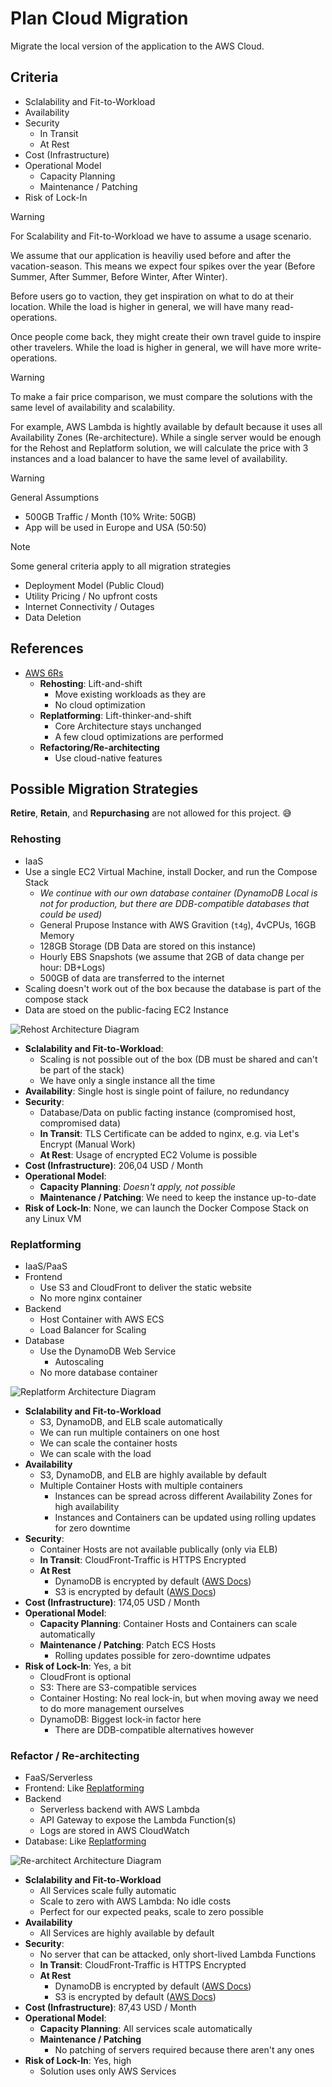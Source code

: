# Plan Cloud Migration

Migrate the local version of the application to the AWS Cloud.

## Criteria

- Sclalability and Fit-to-Workload
- Availability
- Security
    - In Transit
    - At Rest
- Cost (Infrastructure)
- Operational Model
    - Capacity Planning
    - Maintenance / Patching
- Risk of Lock-In

> [!WARNING] 
> For Scalability and Fit-to-Workload we have to assume a usage scenario. 
>
> We assume that our application is heaviliy used before and after the vacation-season. 
> This means we expect four spikes over the year (Before Summer, After Summer, Before Winter, After Winter).
>
> Before users go to vaction, they get inspiration on what to do at their location. 
> While the load is higher in general, we will have many read-operations.
>
> Once people come back, they might create their own travel guide to inspire other travelers. 
> While the load is higher in general, we will have more write-operations. 

>[!WARNING]
> To make a fair price comparison, we must compare the solutions with the same level of availability and scalability.
> 
> For example, AWS Lambda is hightly available by default because it uses all Availability Zones (Re-architecture). 
> While a single server would be enough for the Rehost and Replatform solution, we will calculate the price with 3 instances and a load balancer to have the same level of availability.

>[!WARNING]
> General Assumptions
> 
> - 500GB Traffic / Month (10% Write: 50GB)
> - App will be used in Europe and USA (50:50)

>[!NOTE]
> Some general criteria apply to all migration strategies
> - Deployment Model (Public Cloud)
> - Utility Pricing / No upfront costs
> - Internet Connectivity / Outages
> - Data Deletion

## References 

- [AWS 6Rs](https://aws.amazon.com/blogs/enterprise-strategy/6-strategies-for-migrating-applications-to-the-cloud/)
    - **Rehosting**: Lift-and-shift
        - Move existing workloads as they are
        - No cloud optimization
    - **Replatforming**: Lift-thinker-and-shift
        - Core Architecture stays unchanged
        - A few cloud optimizations are performed
    - **Refactoring/Re-architecting**
        - Use cloud-native features

## Possible Migration Strategies

**Retire**, **Retain**, and **Repurchasing** are not allowed for this project. 😅

### Rehosting

- IaaS
- Use a single EC2 Virtual Machine, install Docker, and run the Compose Stack
    - _We continue with our own database container (DynamoDB Local is not for production, but there are DDB-compatible databases that could be used)_
    - General Prupose Instance with AWS Gravition (`t4g`), 4vCPUs, 16GB Memory
    - 128GB Storage (DB Data are stored on this instance)
    - Hourly EBS Snapshots (we assume that ­2GB of data change per hour: DB+Logs)
    - 500GB of data are transferred to the internet
- Scaling doesn't work out of the box because the database is part of the compose stack
- Data are stoed on the public-facing EC2 Instance

![Rehost Architecture Diagram](assets/migration-rehost.svg)

- **Sclalability and Fit-to-Workload**:
    - Scaling is not possible out of the box (DB must be shared and can't be part of the stack)
    - We have only a single instance all the time
- **Availability**: Single host is single point of failure, no redundancy 
- **Security**:
    - Database/Data on public facting instance (compromised host, compromised data)
    - **In Transit**: TLS Certificate can be added to nginx, e.g. via Let's Encrypt (Manual Work)
    - **At Rest**: Usage of encrypted EC2 Volume is possible
- **Cost (Infrastructure)**: 206,04 USD / Month
- **Operational Model**:
    - **Capacity Planning**: _Doesn't apply, not possible_
    - **Maintenance / Patching**: We need to keep the instance up-to-date
- **Risk of Lock-In**: None, we can launch the Docker Compose Stack on any Linux VM

### Replatforming

- IaaS/PaaS
- Frontend
    - Use S3 and CloudFront to deliver the static website
    - No more nginx container
- Backend
    - Host Container with AWS ECS
    - Load Balancer for Scaling
- Database
    - Use the DynamoDB Web Service
        - Autoscaling
    - No more database container

![Replatform Architecture Diagram](assets/migration-replatform.svg)

- **Sclalability and Fit-to-Workload**
    - S3, DynamoDB, and ELB scale automatically
    - We can run multiple containers on one host
    - We can scale the container hosts
    - We can scale with the load
- **Availability**
    - S3, DynamoDB, and ELB are highly available by default 
    - Multiple Container Hosts with multiple containers
        - Instances can be spread across different Availability Zones for high availability
        - Instances and Containers can be updated using rolling updates for zero downtime
- **Security**:
    - Container Hosts are not available publically (only via ELB)
    - **In Transit**: CloudFront-Traffic is HTTPS Encrypted
    - **At Rest**
        - DynamoDB is encrypted by default ([AWS Docs](https://docs.aws.amazon.com/amazondynamodb/latest/developerguide/EncryptionAtRest.html))
        - S3 is encrypted by default ([AWS Docs](https://docs.aws.amazon.com/AmazonS3/latest/userguide/serv-side-encryption.html))
- **Cost (Infrastructure)**: 174,05 USD / Month
- **Operational Model**:
    - **Capacity Planning**: Container Hosts and Containers can scale automatically
    - **Maintenance / Patching**: Patch ECS Hosts
        - Rolling updates possible for zero-downtime udpates
- **Risk of Lock-In**: Yes, a bit
    - CloudFront is optional
    - S3: There are S3-compatible services 
    - Container Hosting: No real lock-in, but when moving away we need to do more management ourselves 
    - DynamoDB: Biggest lock-in factor here
        - There are DDB-compatible alternatives however

### Refactor / Re-architecting

- FaaS/Serverless
- Frontend: Like [Replatforming](#replatforming)
- Backend
    - Serverless backend with AWS Lambda
    - API Gateway to expose the Lambda Function(s)
    - Logs are stored in AWS CloudWatch
- Database: Like [Replatforming](#replatforming)

![Re-architect Architecture Diagram](assets/migration-rearchitect.svg)

- **Sclalability and Fit-to-Workload**
    - All Services scale fully automatic
    - Scale to zero with AWS Lambda: No idle costs
    - Perfect for our expected peaks, scale to zero possible
- **Availability**
    - All Services are highly available by default
- **Security**:
    - No server that can be attacked, only short-lived Lambda Functions
    - **In Transit**: CloudFront-Traffic is HTTPS Encrypted
    - **At Rest**
        - DynamoDB is encrypted by default ([AWS Docs](https://docs.aws.amazon.com/amazondynamodb/latest/developerguide/EncryptionAtRest.html))
        - S3 is encrypted by default ([AWS Docs](https://docs.aws.amazon.com/AmazonS3/latest/userguide/serv-side-encryption.html))
- **Cost (Infrastructure)**: 87,43 USD / Month
- **Operational Model**:
    - **Capacity Planning**: All services scale automatically
    - **Maintenance / Patching**
        - No patching of servers required because there aren't any ones
- **Risk of Lock-In**: Yes, high
    - Solution uses only AWS Services


